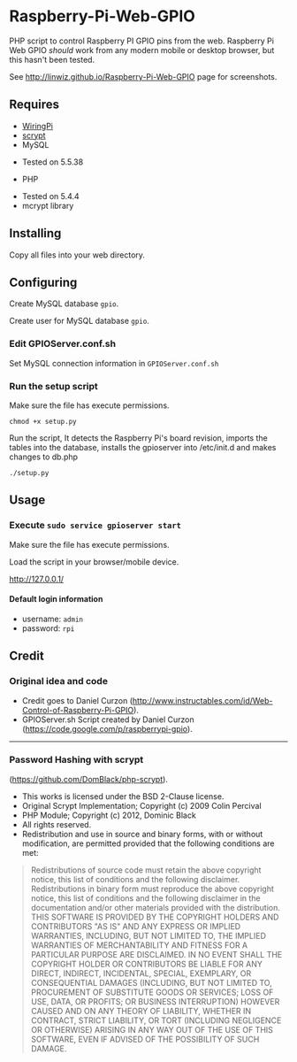 # Raspberry-Pi-Web-GPIO

PHP script to control Raspberry PI GPIO pins from the web.
Raspberry Pi Web GPIO _should_ work from any modern mobile
or desktop browser, but this hasn't been tested.

See http://linwiz.github.io/Raspberry-Pi-Web-GPIO page for screenshots.

## Requires
* [WiringPi](http://wiringpi.com)
* [scrypt](https://github.com/DomBlack/php-scrypt)
* MySQL
 + Tested on 5.5.38
* PHP
 + Tested on 5.4.4
 + mcrypt library

## Installing
Copy all files into your web directory.

## Configuring
Create MySQL database `gpio`.

Create user for MySQL database `gpio`.

### Edit GPIOServer.conf.sh
Set MySQL connection information in `GPIOServer.conf.sh`

### Run the setup script
Make sure the file has execute permissions.
```
chmod +x setup.py
```
Run the script, It detects the Raspberry Pi's board revision, imports the tables into the database,
installs the gpioserver into /etc/init.d and makes changes to db.php
```
./setup.py
```

## Usage
### Execute `sudo service gpioserver start`
Make sure the file has execute permissions.

Load the script in your browser/mobile device.

http://127.0.0.1/

#### Default login information
* username: `admin`
* password: `rpi`

## Credit
### Original idea and code
 + Credit goes to Daniel Curzon (http://www.instructables.com/id/Web-Control-of-Raspberry-Pi-GPIO).
 + GPIOServer.sh Script created by Daniel Curzon (https://code.google.com/p/raspberrypi-gpio).

---

### Password Hashing with scrypt
(https://github.com/DomBlack/php-scrypt).
 * This works is licensed under the BSD 2-Clause license.
 * Original Scrypt Implementation; Copyright (c) 2009 Colin Percival
 * PHP Module; Copyright (c) 2012, Dominic Black
 * All rights reserved.
 * Redistribution and use in source and binary forms, with or without modification, are permitted provided that the following conditions are met:

> Redistributions of source code must retain the above copyright notice, this list of conditions and the following disclaimer. Redistributions in binary form must reproduce the above copyright notice, this list of conditions and the following disclaimer in the documentation and/or other materials provided with the distribution. THIS SOFTWARE IS PROVIDED BY THE COPYRIGHT HOLDERS AND CONTRIBUTORS "AS IS" AND ANY EXPRESS OR IMPLIED WARRANTIES, INCLUDING, BUT NOT LIMITED TO, THE IMPLIED WARRANTIES OF MERCHANTABILITY AND FITNESS FOR A PARTICULAR PURPOSE ARE DISCLAIMED. IN NO EVENT SHALL THE COPYRIGHT HOLDER OR CONTRIBUTORS BE LIABLE FOR ANY DIRECT, INDIRECT, INCIDENTAL, SPECIAL, EXEMPLARY, OR CONSEQUENTIAL DAMAGES (INCLUDING, BUT NOT LIMITED TO, PROCUREMENT OF SUBSTITUTE GOODS OR SERVICES; LOSS OF USE, DATA, OR PROFITS; OR BUSINESS INTERRUPTION) HOWEVER CAUSED AND ON ANY THEORY OF LIABILITY, WHETHER IN CONTRACT, STRICT LIABILITY, OR TORT (INCLUDING NEGLIGENCE OR OTHERWISE) ARISING IN ANY WAY OUT OF THE USE OF THIS SOFTWARE, EVEN IF ADVISED OF THE POSSIBILITY OF SUCH DAMAGE.
